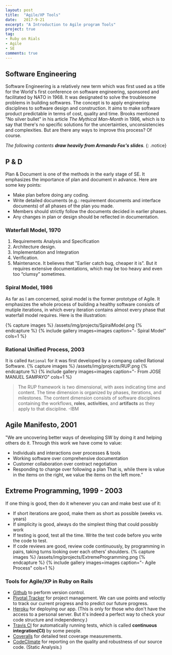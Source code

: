 ```yaml
---
layout: post
title:  "Agile/XP Tools"
date:   2017-9-21
excerpt: "A Introduction to Agile program Tools"
project: true
tag:
- Ruby on Rials
- Agile
- SE
comments: true
---	
```


## Software Engineering
Software Engineering is a relatively new term which was first used as a title for the World's first conference on software engineering, sponsored and facilitated by NATO in 1968. It was designated to solve the troublesome problems in building softwares. The concept is to apply engineering disciplines to software design and construction. It aims to make software product predictable in terms of cost, quality and time. Brooks mentioned "No silver bullet" in his article *The Mythical Man-Month* in 1986, which is to say that there's no specific solutions for the uncertainties, unconsistencies and complexities. But are there any ways to improve this process? Of course.

*The following contents **draw heavily from Armando Fox's slides**.*
{: .notice}

## P & D
Plan & Document is one of the methods in the early stage of SE. It emphasizes the importance of plan and document in advance. Here are some key points:
* Make plan before doing any coding.
* Write detailed documents (e.g.: requirement documents and interface documents) of all phases of the plan you made.
* Members should strictly follow the documents decided in earlier phases.
* Any changes in plan or design should be reflected in documentation.

### Waterfall Model, 1970
1. Requirements Analysis and Specification
2. Architecture design.
3. Implementation and Integration
4. Verification.
5. Maintenance.
It believes that "Earlier catch bug, cheaper it is". But it requires extensive documentations, which may be too heavy and even too “clumsy” sometimes.

### Spiral Model, 1986
As far as I am concerned, spiral model is the former prototype of Agile. It emphasizes the whole process of building a healthy software consists of mutiple iterations, in which every iteration contains almost every phase that waterfall model requires. Here is the illustration:

{% capture images %}
	/assets/img/projects/SpiralModel.png
{% endcapture %}
{% include gallery images=images caption="- Spiral Model" cols=1 %}

### Rational Unified Process, 2003
It is called `Rational` for it was first developed by a compang called Rational Software.
{% capture images %}
	/assets/img/projects/RUP.png
{% endcapture %}
{% include gallery images=images caption="- From JOSE MANUEL SAMPAYO" cols=1 %}

> The RUP framework is two dimensional, with axes indicating time and content. The time dimension is organized by phases, iterations, and milestones. The content dimension consists of software disciplines containing the workflows, **roles**, **activities**, and **artifacts** as they apply to that discipline.
> -IBM

## Agile Manifesto, 2001
"We are uncovering better ways of developing SW by doing it and helping others do it. Through this work we have come to value: 
* Individuals and interactions over processes & tools
* Working software over comprehensive documentation
* Customer collaboration over contract negotiation
* Responding to change over following a plan
That is, while there is value in the items on the right, we value the items on the left more.”

## Extreme Programming, 1999 - 2003
If one thing is good, then do it whenever you can and make best use of it:
* If short iterations are good, make them as short as possible (weeks vs. years)
* If simplicity is good, always do the simplest thing that could possibly work 
* If testing is good, test all the time. Write the test code before you write the code to test. 
* If code reviews are good, review code continuously, by programming in pairs, taking turns looking over each others’ shoulders.
{% capture images %}
/assets/img/projects/ExtremeProgramming.png
{% endcapture %}
{% include gallery images=images caption="- Agile Process" cols=1 %}

### Tools for Agile/XP in Ruby on Rails
* [Github](https://github.com/) to perform version control.
* [Pivotal Tracker](http://pivotaltracker.com/) for project management. We can use points and veloctiy to track our current progress and to predict our future progress.
* [Heroku](https://heroku.com/) for deploying our app. (This is only for those who don't have the access to a personal server. But it's indeed a perfect way to check your code structure and independency.)
* [Travis CI](http://travis-ci.org/) for automatically running tests, which is called **continuous integration(CI)** by some people.
* [Coveralls](http://coveralls.io/) for detailed test coverage measurements.
* [CodeClimate](http://codeclimate.com/) for reporting on the quality and robustness of our source code. (Static Analysis.)
